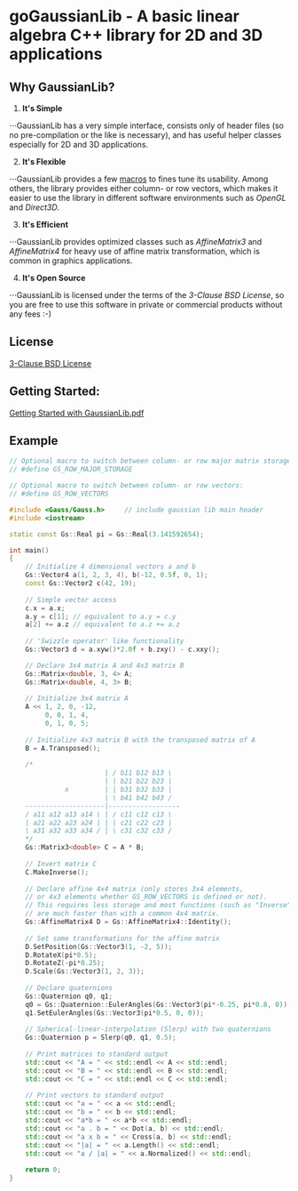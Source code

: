 goGaussianLib - A basic linear algebra C++ library for 2D and 3D applications
===========================================================================

Why GaussianLib?
----------------

1. **It's Simple**

⋅⋅⋅GaussianLib has a very simple interface, consists only of header files (so no pre-compilation or the like is necessary), and has useful helper classes especially for 2D and 3D applications.

2. **It's Flexible**

⋅⋅⋅GaussianLib provides a few <a href="https://github.com/LukasBanana/GaussianLib/blob/master2/include/Gauss/Config.h">macros</a> to fines tune its usability. Among others, the library provides either column- or row vectors, which makes it easier to use the library in different software environments such as *OpenGL* and *Direct3D*.

3. **It's Efficient**

⋅⋅⋅GaussianLib provides optimized classes such as *AffineMatrix3* and *AffineMatrix4* for heavy use of affine matrix transformation, which is common in graphics applications.

4. **It's Open Source**

⋅⋅⋅GaussianLib is licensed under the terms of the *3-Clause BSD License*, so you are free to use this software in private or commercial products without any fees :-)


License
-------

[3-Clause BSD License](https://github.com/LukasBanana/GaussianLib/blob/master/LICENSE.txt)


Getting Started:
----------------

[Getting Started with GaussianLib.pdf](https://github.com/LukasBanana/GaussianLib/blob/master2/docu/GettingStarted/Getting%20Started%20with%20GaussianLib.pdf)


Example
-------

```cpp
// Optional macro to switch between column- or row major matrix storage layout:
// #define GS_ROW_MAJOR_STORAGE

// Optional macro to switch between column- or row vectors:
// #define GS_ROW_VECTORS

#include <Gauss/Gauss.h>     // include gaussian lib main header
#include <iostream>

static const Gs::Real pi = Gs::Real(3.141592654);

int main()
{
    // Initialize 4 dimensional vectors a and b
    Gs::Vector4 a(1, 2, 3, 4), b(-12, 0.5f, 0, 1);
    const Gs::Vector2 c(42, 19);
    
    // Simple vector access
    c.x = a.x;
    a.y = c[1]; // equivalent to a.y = c.y
    a[2] += a.z // equivalent to a.z += a.z
    
    // 'Swizzle operator' like functionality
    Gs::Vector3 d = a.xyw()*2.0f + b.zxy() - c.xxy();

    // Declare 3x4 matrix A and 4x3 matrix B
    Gs::Matrix<double, 3, 4> A;
    Gs::Matrix<double, 4, 3> B;
    
    // Initialize 3x4 matrix A
    A << 1, 2, 0, -12,
         0, 0, 1, 4,
         0, 1, 0, 5;
         
    // Initialize 4x3 matrix B with the transposed matrix of A
    B = A.Transposed();
    
    /*
                        | / b11 b12 b13 \
                        | | b21 b22 b23 |
              x         | | b31 b32 b33 |
                        | \ b41 b42 b43 /
    --------------------|------------------
    / a11 a12 a13 a14 \ | / c11 c12 c13 \
    | a21 a22 a23 a24 | | | c21 c22 c23 |
    \ a31 a32 a33 a34 / | \ c31 c32 c33 /
    */
    Gs::Matrix3<double> C = A * B;
    
    // Invert matrix C
    C.MakeInverse();
    
    // Declare affine 4x4 matrix (only stores 3x4 elements,
    // or 4x3 elements whether GS_ROW_VECTORS is defined or not).
    // This requires less storage and most functions (such as "Inverse")
    // are much faster than with a common 4x4 matrix.
    Gs::AffineMatrix4 D = Gs::AffineMatrix4::Identity();
    
    // Set some transformations for the affine matrix
    D.SetPosition(Gs::Vector3(1, -2, 5));
    D.RotateX(pi*0.5);
    D.RotateZ(-pi*0.25);
    D.Scale(Gs::Vector3(1, 2, 3));
    
    // Declare quaternions
    Gs::Quaternion q0, q1;
    q0 = Gs::Quaternion::EulerAngles(Gs::Vector3(pi*-0.25, pi*0.8, 0));
    q1.SetEulerAngles(Gs::Vector3(pi*0.5, 0, 0));
    
    // Spherical-linear-interpolation (Slerp) with two quaternions
    Gs::Quaternion p = Slerp(q0, q1, 0.5);
    
    // Print matrices to standard output
    std::cout << "A = " << std::endl << A << std::endl;
    std::cout << "B = " << std::endl << B << std::endl;
    std::cout << "C = " << std::endl << C << std::endl;
    
    // Print vectors to standard output
    std::cout << "a = " << a << std::endl;
    std::cout << "b = " << b << std::endl;
    std::cout << "a*b = " << a*b << std::endl;
    std::cout << "a . b = " << Dot(a, b) << std::endl;
    std::cout << "a x b = " << Cross(a, b) << std::endl;
    std::cout << "|a| = " << a.Length() << std::endl;
    std::cout << "a / |a| = " << a.Normalized() << std::endl;
    
    return 0;
}
```


